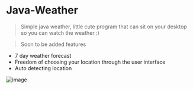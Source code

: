 # Java-Weather
> Simple java weather, little cute program that can sit on your desktop so you can watch the weather :)

> Soon to be added features
- 7 day weather forecast
- Freedom of choosing your location through the user interface
- Auto detecting location


![image](https://user-images.githubusercontent.com/55638248/143801675-623f83d6-94ff-40f2-b20e-40685864039e.png)

